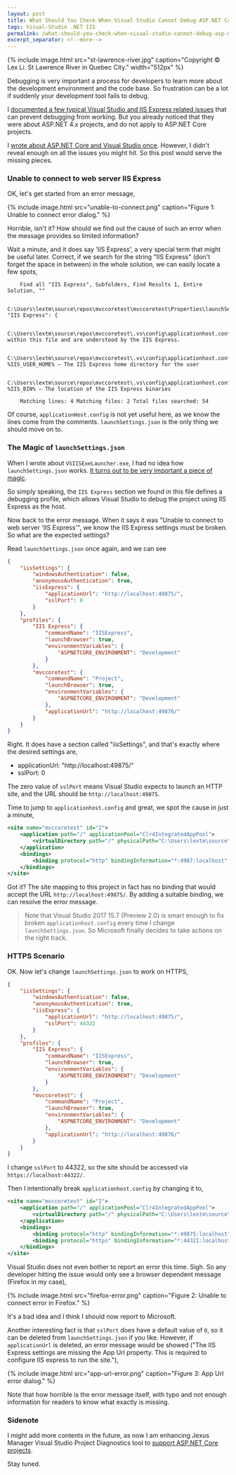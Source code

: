 ```yaml
---
layout: post
title: What Should You Check When Visual Studio Cannot Debug ASP.NET Core Projects
tags: Visual-Studio .NET IIS
permalink: /what-should-you-check-when-visual-studio-cannot-debug-asp-net-core-projects-4b5db8c5e129
excerpt_separator: <!--more-->
---
```

{% include image.html
src="st-lawrence-river.jpg" caption="Copyright © Lex Li. St Lawrence River in Quebec City." width="512px" %}

Debugging is very important a process for developers to learn more about the development environment and the code base. So frustration can be a lot if suddenly your development tool fails to debug.

I [documented a few typical Visual Studio and IIS Express related issues](https://blog.lextudio.com/jexus-manager-secrets-behind-visual-studio-iis-express-integration-834f88c8e8b) that can prevent debugging from working. But you already noticed that they were about ASP.NET 4.x projects, and do not apply to ASP.NET Core projects.

I [wrote about ASP.NET Core and Visual Studio once](https://blog.lextudio.com/how-visual-studio-launches-iis-express-to-debug-asp-net-core-apps-d7fd3677e3c3). However, I didn't reveal enough on all the issues you might hit. So this post would serve the missing pieces.
<!--more-->

### Unable to connect to web server IIS Express

OK, let's get started from an error message,

{% include image.html
src="unable-to-connect.png" caption="Figure 1: Unable to connect error dialog." %}

Horrible, isn't it? How should we find out the cause of such an error when the message provides so limited information?

Wait a minute, and it does say 'IIS Express', a very special term that might be useful later. Correct, if we search for the string "IIS Express" (don't forget the space in between) in the whole solution, we can easily locate a few spots,

``` text
    Find all "IIS Express", Subfolders, Find Results 1, Entire Solution, ""

    C:\Users\lextm\source\repos\mvccoretest\mvccoretest\Properties\launchSettings.json(11): "IIS Express": {

    C:\Users\lextm\source\repos\mvccoretest\.vs\config\applicationhost.config(12): within this file and are understood by the IIS Express.

    C:\Users\lextm\source\repos\mvccoretest\.vs\config\applicationhost.config(14): %IIS_USER_HOME% — The IIS Express home directory for the user

    C:\Users\lextm\source\repos\mvccoretest\.vs\config\applicationhost.config(16): %IIS_BIN% — The location of the IIS Express binaries

    Matching lines: 4 Matching files: 2 Total files searched: 54
```

Of course, `applicationHost.config` is not yet useful here, as we know the lines come from the comments. `launchSettings.json` is the only thing we should move on to.

### The Magic of `launchSettings.json`

When I wrote about `VSIISExeLauncher.exe`, I had no idea how `launchSettings.json` works. [It turns out to be very important a piece of magic](https://docs.microsoft.com/en-us/aspnet/core/fundamentals/environments).

So simply speaking, the `IIS Express` section we found in this file defines a debugging profile, which allows Visual Studio to debug the project using IIS Express as the host.

Now back to the error message. When it says it was "Unable to connect to web server 'IIS Express'", we know the IIS Express settings must be broken. So what are the expected settings?

Read `launchSettings.json` once again, and we can see

``` json
{
    "iisSettings": {
        "windowsAuthentication": false,
        "anonymousAuthentication": true,
        "iisExpress": {
            "applicationUrl": "http://localhost:49875/",
            "sslPort": 0
        }
    },
    "profiles": {
        "IIS Express": {
            "commandName": "IISExpress",
            "launchBrowser": true,
            "environmentVariables": {
                "ASPNETCORE_ENVIRONMENT": "Development"
            }
        },
        "mvccoretest": {
            "commandName": "Project",
            "launchBrowser": true,
            "environmentVariables": {
                "ASPNETCORE_ENVIRONMENT": "Development"
            },
            "applicationUrl": "http://localhost:49876/"
        }
    }
}
```

Right. It does have a section called "iisSettings", and that's exactly where the desired settings are,

* applicationUrl: "http://localhost:49875/"
* sslPort: 0

The zero value of `sslPort` means Visual Studio expects to launch an HTTP site, and the URL should be `http://localhost:49875`.

Time to jump to `applicationhost.config` and great, we spot the cause in just a minute,

``` xml
<site name="mvccoretest" id="2">
    <application path="/" applicationPool="Clr4IntegratedAppPool">
        <virtualDirectory path="/" physicalPath="C:\Users\lextm\source\repos\mvccoretest\mvccoretest" />
    </application>
    <bindings>
        <binding protocol="http" bindingInformation="*:4987:localhost" />
    </bindings>
</site>
```

Got it? The site mapping to this project in fact has no binding that would accept the URL `http://localhost:49875/`. By adding a suitable binding, we can resolve the error message.

> Note that Visual Studio 2017 15.7 (Preview 2.0) is smart enough to fix broken `applicationhost.config` every time I change `launchSettings.json`. So Microsoft finally decides to take actions on the right track.

### HTTPS Scenario

OK. Now let's change `launchSettings.json` to work on HTTPS,

``` json
{
    "iisSettings": {
        "windowsAuthentication": false,
        "anonymousAuthentication": true,
        "iisExpress": {
            "applicationUrl": "http://localhost:49875/",
            "sslPort": 44322
        }
    },
    "profiles": {
        "IIS Express": {
            "commandName": "IISExpress",
            "launchBrowser": true,
            "environmentVariables": {
                "ASPNETCORE_ENVIRONMENT": "Development"
            }
        },
        "mvccoretest": {
            "commandName": "Project",
            "launchBrowser": true,
            "environmentVariables": {
                "ASPNETCORE_ENVIRONMENT": "Development"
            },
            "applicationUrl": "http://localhost:49876/"
        }
    }
}
```

I change `sslPort` to 44322, so the site should be accessed via `https://localhost:44322/`.

Then I intentionally break `applicationhost.config` by changing it to,

``` xml
<site name="mvccoretest" id="2">
    <application path="/" applicationPool="Clr4IntegratedAppPool">
        <virtualDirectory path="/" physicalPath="C:\Users\lextm\source\repos\mvccoretest\mvccoretest" />
    </application>
    <bindings>
        <binding protocol="http" bindingInformation="*:49875:localhost" />
        <binding protocol="https" bindingInformation="*:44321:localhost" />
    </bindings>
</site>
```

Visual Studio does not even bother to report an error this time. Sigh. So any developer hitting the issue would only see a browser dependent message (Firefox in my case),

{% include image.html
src="firefox-error.png" caption="Figure 2: Unable to connect error in Firefox." %}

It's a bad idea and I think I should now report to Microsoft.

Another interesting fact is that `sslPort` does have a default value of `0`, so it can be deleted from `launchSettings.json` if you like. However, if `applicationUrl` is deleted, an error message would be showed ("The IIS Express settings are missing the App Url property. This is required to configure IIS express to run the site."),

{% include image.html
src="app-url-error.png" caption="Figure 3: App Url error dialog." %}

Note that how horrible is the error message itself, with typo and not enough information for readers to know what exactly is missing.

### Sidenote

I might add more contents in the future, as now I am enhancing Jexus Manager Visual Studio Project Diagnostics tool to [support ASP.NET Core projects](https://www.jexusmanager.com/en/latest/tutorials/vs-diagnostics.html).

Stay tuned.
